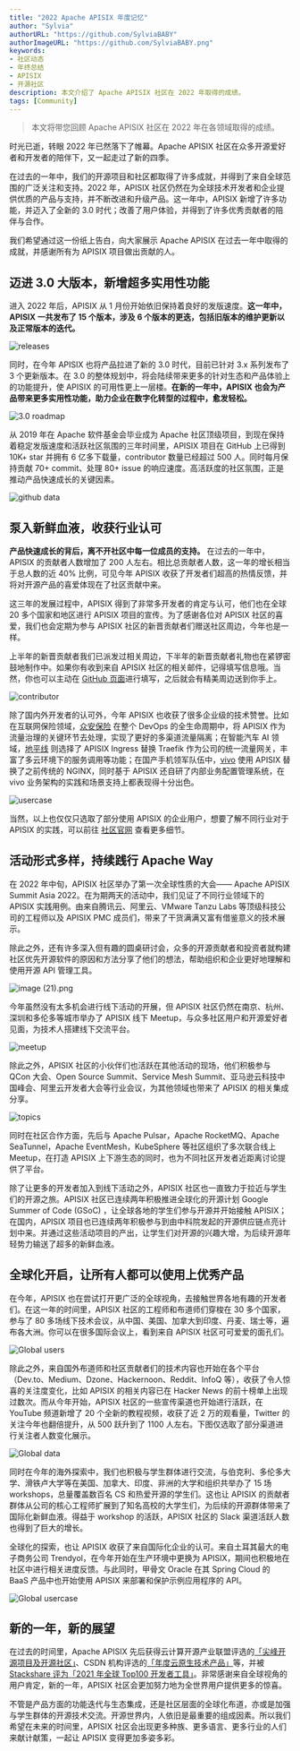 ```yaml
---
title: "2022 Apache APISIX 年度记忆"
author: "Sylvia"
authorURL: "https://github.com/SylviaBABY"
authorImageURL: "https://github.com/SylviaBABY.png"
keywords: 
- 社区动态
- 年终总结
- APISIX
- 开源社区
description: 本文介绍了 Apache APISIX 社区在 2022 年取得的成绩。
tags: [Community]
---
```


> 本文将带您回顾 Apache APISIX 社区在 2022 年在各领域取得的成绩。

<!--truncate-->

时光已逝，转眼 2022 年已然落下了帷幕。Apache APISIX 社区在众多开源爱好者和开发者的陪伴下，又一起走过了新的四季。

在过去的一年中，我们的开源项目和社区都取得了许多成就，并得到了来自全球范围的广泛关注和支持。2022 年，APISIX 社区仍然在为全球技术开发者和企业提供优质的产品与支持，并不断改进和升级产品。这一年中，APISIX 新增了许多功能，并迈入了全新的 3.0 时代；改善了用户体验，并得到了许多优秀贡献者的陪伴与合作。

我们希望通过这一份纸上告白，向大家展示 Apache APISIX 在过去一年中取得的成就，并感谢所有为 APISIX 项目做出贡献的人。

## 迈进 3.0 大版本，新增超多实用性功能

进入 2022 年后，APISIX 从 1 月份开始依旧保持着良好的发版速度。**这一年中，APISIX 一共发布了 15 个版本，涉及 6 个版本的更迭，包括旧版本的维护更新以及正常版本的迭代。**

![releases](https://static.apiseven.com/2023/01/03/63b3eaa87d7d5.png)

同时，在今年 APISIX 也将产品拉进了新的 3.0 时代，目前已针对 3.x 系列发布了 3 个更新版本。在 3.0 的整体规划中，将会陆续带来更多的针对生态和产品体验上的功能提升，使 APISIX 的可用性更上一层楼。**在新的一年中，APISIX 也会为产品带来更多实用性功能，助力企业在数字化转型的过程中，愈发轻松。**

![3.0 roadmap](https://static.apiseven.com/2023/01/03/63b3eaa75f6f5.png)

从 2019 年在 Apache 软件基金会毕业成为 Apache 社区顶级项目，到现在保持着稳定发版速度和活跃社区氛围的三年时间里，APISIX 项目在 GitHub 上已得到 10K+ star 并拥有 6 亿多下载量，contributor 数量已经超过 500 人。同时每月保持贡献 70+ commit、处理 80+ issue 的响应速度。高活跃度的社区氛围，正是推动产品快速成长的关键因素。

![github data](https://static.apiseven.com/2023/01/03/63b3eab9e3b22.png)

## 泵入新鲜血液，收获行业认可

**产品快速成长的背后，离不开社区中每一位成员的支持。** 在过去的一年中，APISIX 的贡献者人数增加了 200 人左右。相比总贡献者人数，这一年的增长相当于总人数的近 40% 比例，可见今年 APISIX 收获了开发者们超高的热情反馈，并将对开源产品的喜爱体现在了社区贡献中来。

这三年的发展过程中，APISIX 得到了非常多开发者的肯定与认可，他们也在全球 20 多个国家和地区进行 APISIX 项目的宣传。为了感谢各位对 APISIX 社区的喜爱，我们也会定期为参与 APISIX 社区的新晋贡献者们赠送社区周边，今年也是一样。

上半年的新晋贡献者我们已派发过相关周边，下半年的新晋贡献者礼物也在紧锣密鼓地制作中。如果你有收到来自 APISIX 社区的相关邮件，记得填写信息哦。当然，你也可以主动在 [GitHub 页面](https://github.com/apache/apisix/blob/master/CONTRIBUTING.md)进行填写，之后就会有精美周边送到你手上。

![contributor](https://static.apiseven.com/2023/01/03/63b3ea8cc7637.png)

除了国内外开发者的认可外，今年 APISIX 也收获了很多企业级的技术赞誉。比如在互联网保险领域，[众安保险](https://apisix.apache.org/zh/blog/2022/03/02/zhongan-usercase-with-apache-apisix/) 在整个 DevOps 的全生命周期中，将 APISIX 作为流量治理的关键环节去处理，实现了更好的多渠道流量隔离；在智能汽车 AI 领域，[地平线](https://apisix.apache.org/zh/blog/2022/10/28/apisix-ingress-with-horizon-ai/) 则选择了 APISIX Ingress 替换 Traefik 作为公司的统一流量网关，丰富了多云环境下的服务调用等功能；在国产手机领军队伍中，[vivo](https://apisix.apache.org/zh/blog/2022/11/13/vivo-with-apache-apisix/) 使用 APISIX 替换了之前传统的 NGINX，同时基于 APISIX 还自研了内部业务配置管理系统，在 vivo 业务架构的实践和场景支持上都表现得十分出色。

![usercase](https://static.apiseven.com/2023/01/03/63b3ead0d9004.png)

当然，以上也仅仅只选取了部分使用 APISIX 的企业用户，想要了解不同行业对于 APISIX 的实践，可以前往 [社区官网](https://apisix.apache.org/zh/blog/tags/case-studies/) 查看更多细节。

## 活动形式多样，持续践行 Apache Way

在 2022 年中旬，APISIX 社区举办了第一次全球性质的大会—— Apache APISIX Summit Asia 2022。在为期两天的活动中，我们见证了不同行业领域下的 APISIX 实践用例。由来自腾讯云、阿里云、VMware Tanzu Labs 等顶级科技公司的工程师以及 APISIX PMC 成员们，带来了干货满满又富有借鉴意义的技术展示。

除此之外，还有许多深入但有趣的圆桌研讨会，众多的开源贡献者和投资者就构建社区优先开源软件的原因和方法分享了他们的想法，帮助组织和企业更好地理解和使用开源 API 管理工具。

![image (21).png](https://static.apiseven.com/2023/01/03/63b3ead14eae7.png)

今年虽然没有太多机会进行线下活动的开展，但 APISIX 社区仍然在南京、杭州、深圳和多伦多等城市举办了 APISIX 线下 Meetup，与众多社区用户和开源爱好者见面，为技术人搭建线下交流平台。

![meetup](https://static.apiseven.com/2023/01/03/63b3ea8d4a916.jpg)

除此之外，APISIX 社区的小伙伴们也活跃在其他活动的现场，他们积极参与 QCon 大会、Open Source Summit、Service Mesh Summit、亚马逊云科技中国峰会、阿里云开发者大会等行业会议，为其他领域也带来了 APISIX 的相关集成分享。

![topics](https://static.apiseven.com/2023/01/03/63b3ea809380a.jpeg)

同时在社区合作方面，先后与 Apache Pulsar，Apache RocketMQ、Apache SeaTunnel，Apache EventMesh，KubeSphere 等社区组织了多次联合线上 Meetup，在打造 APISIX 上下游生态的同时，也为不同社区开发者近距离讨论提供了平台。

除了让更多的开发者加入到线下活动之外，APISIX 社区也一直致力于拉近与学生们的开源之旅。APISIX 社区已连续两年积极推进全球化的开源计划 Google Summer of Code (GSoC) ，让全球各地的学生们参与开源并开始接触 APISIX；在国内，APISIX 项目也已连续两年积极参与到由中科院发起的开源供应链点亮计划中来。并通过这些活动项目的产出，让学生们对开源的兴趣大增，为后续开源年轻势力输送了超多的新鲜血液。

## 全球化开启，让所有人都可以使用上优秀产品

在今年，APISIX 也在尝试打开更广泛的全球视角，去接触世界各地有趣的开发者们。在这一年的时间里，APISIX 社区的工程师和布道师们穿梭在 30 多个国家，参与了 80 多场线下技术会议，从中国、美国、加拿大到印度、丹麦、瑞士等，遍布各大洲。你可以在很多国际会议上，看到来自 APISIX 社区可可爱爱的面孔们。

![Global users](https://static.apiseven.com/2023/01/03/63b3ea813c11e.jpeg)

除此之外，来自国外布道师和社区贡献者们的技术内容也开始在各个平台（Dev.to、Medium、Dzone、Hackernoon、Reddit、InfoQ 等），收获了令人惊喜的关注度变化，比如 APISIX 的相关内容已在 Hacker News 的前十榜单上出现过数次。而从今年开始，APISIX 社区的一些宣传渠道也开始进行活跃，在 YouTube 频道新增了 20 个全新的教程视频，收获了近 2 万的观看量，Twitter 的关注今年也翻倍提升，从 500 跃升到了 1100 人左右。下图仅选取了部分渠道进行关注者人数变化展示。

![Global data](https://static.apiseven.com/2023/01/03/63b3eae052f32.png)

同时在今年的海外探索中，我们也积极与学生群体进行交流，与伯克利、多伦多大学、滑铁卢大学等在美国、加拿大、印度、非洲的大学和组织共举办了 15 场 workshops，总量覆盖数百名 CS 和热爱开源的学生们。这也让 APISIX 的贡献者群体从公司的核心工程师扩展到了知名高校的大学生们，为后续的开源群体带来了国际化新鲜血液。得益于 workshop 的活跃，APISIX 社区的 Slack 渠道活跃人数也得到了巨大的增长。

全球化的探索，也让 APISIX 收获了来自国际化企业的认可。来自土耳其最大的电子商务公司 Trendyol，在今年开始在生产环境中更换为 APISIX，期间也积极地在社区中进行相关进度反馈。与此同时，甲骨文 Oracle 在其 Spring Cloud 的 BaaS 产品中也开始使用 APISIX 来部署和保护示例应用程序的 API。

![Global usercase](https://static.apiseven.com/2023/01/03/63b3eae00f8de.png)

## 新的一年，新的展望

在过去的时间里，Apache APISIX 先后获得云计算开源产业联盟评选的[「尖峰开源项目及开源社区」](https://mp.weixin.qq.com/s/YcCgbfbMTz7R3abHaI-p2Q)、CSDN 机构评选的[「年度云原生技术产品」](https://mp.weixin.qq.com/s/V40SxXoPxvHLIUIx4lxX-g)等，并被 [Stackshare 评为「2021 年全球 Top100 开发者工具」](https://mp.weixin.qq.com/s/CY4YH3JwQBiLeFHPGhyiaw)。非常感谢来自全球视角的用户肯定，新的一年，APISIX 社区会更加努力地为全世界用户提供更多的惊喜。

不管是产品方面的功能迭代与生态集成，还是社区层面的全球化布道，亦或是加强与学生群体的开源技术交流。开源世界内，人依旧是最重要的组成因素。所以我们希望在未来的时间里，APISIX 社区会出现更多种族、更多语言、更多行业的人们来献计献策，一起让 APISIX 变得更加多姿多彩。
